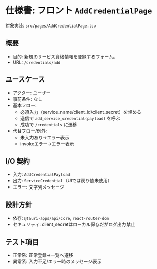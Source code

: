 # 仕様書: フロント `AddCredentialPage`

対象実装: `src/pages/AddCredentialPage.tsx`

## 概要

- 目的: 新規のサービス資格情報を登録するフォーム。
- URL: `/credentials/add`

## ユースケース

- アクター: ユーザー
- 事前条件: なし
- 基本フロー:
  - 必須入力（service_name/client_id/client_secret）を埋める
  - 送信で `add_service_credential(payload)` を呼ぶ
  - 成功で `/credentials` に遷移
- 代替フロー/例外:
  - 未入力あり→エラー表示
  - invokeエラー→エラー表示

## I/O 契約

- 入力: `AddCredentialPayload`
- 出力: `ServiceCredential`（UIでは戻り値未使用）
- エラー: 文字列メッセージ

## 設計方針

- 依存: `@tauri-apps/api/core`, `react-router-dom`
- セキュリティ: client_secretはローカル保存だがログ出力禁止

## テスト項目

- 正常系: 正常登録→一覧へ遷移
- 異常系: 入力不足/エラー時のメッセージ表示
